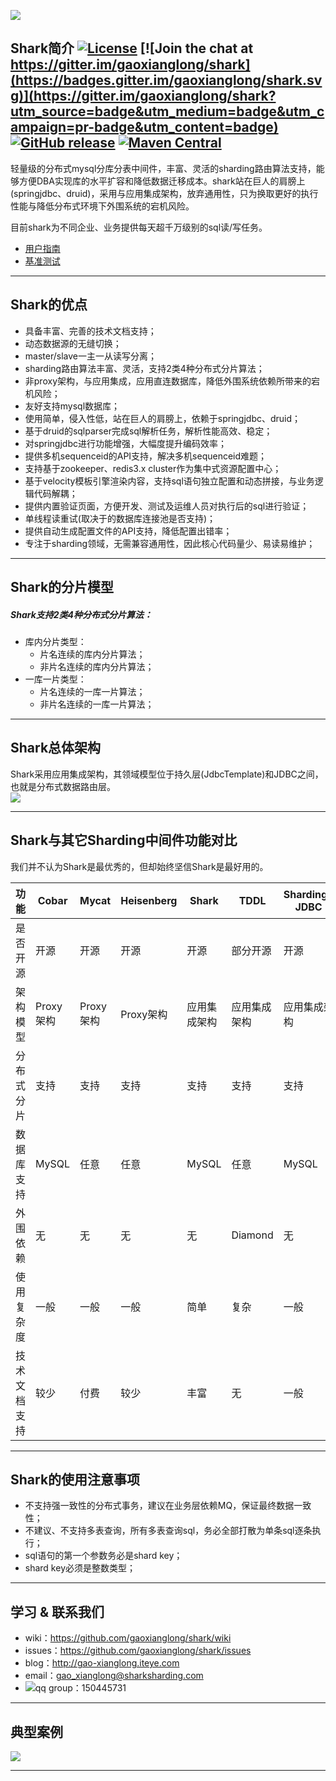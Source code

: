 ![](http://dl.iteye.com/upload/picture/pic/135281/e0f25517-ae0c-3af9-a910-b8c05b4436ff.jpg)
## Shark简介 [![License](https://img.shields.io/badge/license-Apache%202-4EB1BA.svg)](https://www.apache.org/licenses/LICENSE-2.0.html) [![Join the chat at https://gitter.im/gaoxianglong/shark](https://badges.gitter.im/gaoxianglong/shark.svg)](https://gitter.im/gaoxianglong/shark?utm_source=badge&utm_medium=badge&utm_campaign=pr-badge&utm_content=badge) [![GitHub release](https://img.shields.io/github/release/gaoxianglong/shark.svg)](https://github.com/gaoxianglong/shark/releases) [![Maven Central](https://maven-badges.herokuapp.com/maven-central/com.sharksharding/shark/badge.svg)](http://search.maven.org/#artifactdetails%7Ccom.sharksharding%7Cshark%7C1.3.8%7Cjar/)

轻量级的分布式mysql分库分表中间件，丰富、灵活的sharding路由算法支持，能够方便DBA实现库的水平扩容和降低数据迁移成本。shark站在巨人的肩膀上(springjdbc、druid)，采用与应用集成架构，放弃通用性，只为换取更好的执行性能与降低分布式环境下外围系统的宕机风险。<br>

目前shark为不同企业、业务提供每天超千万级别的sql读/写任务。<br>

- [用户指南](http://gaoxianglong.github.io/shark/)<br>
- [基准测试](https://github.com/gaoxianglong/shark/wiki/shark-benchmark-result)<br>

----------

## Shark的优点
- 具备丰富、完善的技术文档支持；<br>
- 动态数据源的无缝切换；<br>
- master/slave一主一从读写分离；<br>
- sharding路由算法丰富、灵活，支持2类4种分布式分片算法；<br>
- 非proxy架构，与应用集成，应用直连数据库，降低外围系统依赖所带来的宕机风险；<br>
- 友好支持mysql数据库；<br>
- 使用简单，侵入性低，站在巨人的肩膀上，依赖于springjdbc、druid；<br>
- 基于druid的sqlparser完成sql解析任务，解析性能高效、稳定；<br>
- 对springjdbc进行功能增强，大幅度提升编码效率；<br>
- 提供多机sequenceid的API支持，解决多机sequenceid难题；<br>
- 支持基于zookeeper、redis3.x cluster作为集中式资源配置中心；<br>
- 基于velocity模板引擎渲染内容，支持sql语句独立配置和动态拼接，与业务逻辑代码解耦；<br>
- 提供内置验证页面，方便开发、测试及运维人员对执行后的sql进行验证；<br>
- 单线程读重试(取决于的数据库连接池是否支持)；<br>
- 提供自动生成配置文件的API支持，降低配置出错率；<br>
- 专注于sharding领域，无需兼容通用性，因此核心代码量少、易读易维护；<br>

----------

## Shark的分片模型
##### Shark支持2类4种分布式分片算法：
- 库内分片类型：
  - 片名连续的库内分片算法；
  - 非片名连续的库内分片算法；
- 一库一片类型：
  - 片名连续的一库一片算法；
  - 非片名连续的一库一片算法；

----------

## Shark总体架构
Shark采用应用集成架构，其领域模型位于持久层(JdbcTemplate)和JDBC之间，也就是分布式数据路由层。<br>
![](http://dl.iteye.com/upload/picture/pic/135419/0cd4a534-3a06-36d7-9aef-9ce469d3e8c7.jpg)

----------

## Shark与其它Sharding中间件功能对比
我们并不认为Shark是最优秀的，但却始终坚信Shark是最好用的。

| 功能          | Cobar         | Mycat         | Heisenberg     | Shark          | TDDL          | Sharding-JDBC |
| ------------- | ------------- | ------------- | -------------- | -------------- | ------------- | ------------- |
| 是否开源      | 开源          | 开源          | 开源           | 开源           | 部分开源      | 开源          |
| 架构模型      | Proxy架构     | Proxy架构     | Proxy架构      | 应用集成架构   | 应用集成架构  | 应用集成架构  |
| 分布式分片    | 支持          | 支持          | 支持           | 支持           | 支持          | 支持          |
| 数据库支持    | MySQL         | 任意          | 任意           | MySQL          | 任意          | MySQL         |
| 外围依赖      | 无            | 无            | 无             | 无             | Diamond       | 无            |
| 使用复杂度    | 一般          | 一般          | 一般           | 简单           | 复杂          | 一般          |
| 技术文档支持  | 较少          | 付费          | 较少           | 丰富           | 无            | 一般          |

----------

## Shark的使用注意事项
- 不支持强一致性的分布式事务，建议在业务层依赖MQ，保证最终数据一致性；
- 不建议、不支持多表查询，所有多表查询sql，务必全部打散为单条sql逐条执行；
- sql语句的第一个参数务必是shard key；
- shard key必须是整数类型；

----------

## 学习 & 联系我们
- wiki：https://github.com/gaoxianglong/shark/wiki
- issues：https://github.com/gaoxianglong/shark/issues
- blog：http://gao-xianglong.iteye.com
- email：gao_xianglong@sharksharding.com
- ![](http://dl.iteye.com/upload/picture/pic/134683/97e5d3af-cb7b-3115-97c1-230cbf6ad081.png)qq group：150445731

----------

## 典型案例
![](http://dl.iteye.com/upload/picture/pic/135357/01760d0f-d0ff-3606-ac9c-1d99f94f0e30.jpg)

----------
